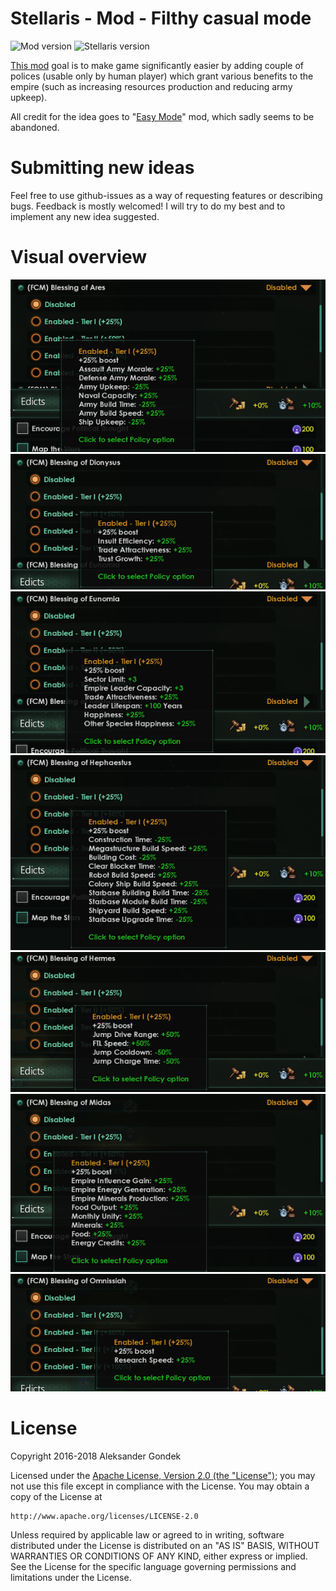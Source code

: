 Stellaris - Mod - Filthy casual mode
=======
![Mod version](https://img.shields.io/badge/version-3.0.1-brightgreen.svg)
![Stellaris version](https://img.shields.io/badge/stellaris--version-2.1.*-blue.svg)

[This mod](http://steamcommunity.com/sharedfiles/filedetails/?id=741819051) goal is to make game significantly easier by adding couple of polices (usable only by human player) which grant various benefits to the empire (such as increasing resources production and reducing army upkeep).

All credit for the idea goes to "[Easy Mode](https://steamcommunity.com/sharedfiles/filedetails/?id=682268089)" mod, which sadly seems to be abandoned.

Submitting new ideas
=======
Feel free to use github-issues as a way of requesting features or describing bugs. Feedback is mostly welcomed!
I will try to do my best and to implement any new idea suggested.

Visual overview
=======

![Screenshot](/assets/screenshot-ares.png)
![Screenshot](/assets/screenshot-dionysus.png)
![Screenshot](/assets/screenshot-eunomia.png)
![Screenshot](/assets/screenshot-hephaestus.png)
![Screenshot](/assets/screenshot-hermes.png)
![Screenshot](/assets/screenshot-midas.png)
![Screenshot](/assets/screenshot-omnissiah.png)

License
=======
Copyright 2016-2018 Aleksander Gondek

Licensed under the [Apache License, Version 2.0 (the "License")](https://github.com/AleksanderGondek/stellaris-mod-filthy-casual-mode/blob/master/LICENSE);
you may not use this file except in compliance with the License.
You may obtain a copy of the License at

    http://www.apache.org/licenses/LICENSE-2.0

Unless required by applicable law or agreed to in writing, software
distributed under the License is distributed on an "AS IS" BASIS,
WITHOUT WARRANTIES OR CONDITIONS OF ANY KIND, either express or implied.
See the License for the specific language governing permissions and
limitations under the License.
